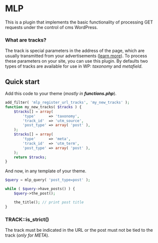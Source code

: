 # MLP
This is a plugin that implements the basic functionality of processing GET requests under the control of cms WordPress.

### What are tracks?
The track is special parameters in the address of the page, which are usually transmitted from your advertisements ([learn more](https://support.google.com/analytics/answer/1033863)). To process these parameters on your site, you can use this plugin. By defaults two types of tracks are available for use in WP: _taxonomy_ and _metafield_.

## Quick start
Add this code to your theme (_mostly in **functions.php**_).
```php
add_filter( 'mlp_register_url_tracks', 'my_new_tracks' );
function my_new_tracks( $tracks ) {
	$tracks[] = array(
		'type'      => 'taxonomy',
		'track_id'  => 'utm_source',
		'post_type' => array( 'post' ),
	);
	$tracks[] = array(
		'type'      => 'meta',
		'track_id'  => 'utm_term',
		'post_type' => array( 'post' ),
	);
	return $tracks;
}
```
And now, in any template of your theme.
```php
$query = mlp_query( 'post_type=post' );

while ( $query->have_posts() ) {
	$query->the_post();

	the_title(); // print post title
}
```

### TRACK::is_strict()
The track must be indicated in the URL or the post must not be tied to the track (_only for META_).
